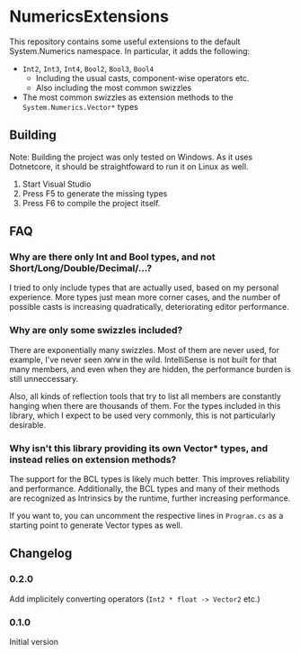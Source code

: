 NumericsExtensions
==================

This repository contains some useful extensions to the default System.Numerics namespace. In particular, it adds the following:

- `Int2`, `Int3`, `Int4`, `Bool2`, `Bool3`, `Bool4`
  - Including the usual casts, component-wise operators etc.
  - Also including the most common swizzles
- The most common swizzles as extension methods to the `System.Numerics.Vector*` types

Building
--------

Note: Building the project was only tested on Windows. As it uses Dotnetcore, it should be straightfoward to run it on Linux as well.

1. Start Visual Studio
2. Press F5 to generate the missing types
3. Press F6 to compile the project itself.

FAQ
---

### Why are there only Int and Bool types, and not Short/Long/Double/Decimal/...?

I tried to only include types that are actually used, based on my personal experience. More types just mean more corner cases, and the number of possible casts is increasing quadratically, deteriorating editor performance.

### Why are only some swizzles included?

There are exponentially many swizzles. Most of them are never used, for example, I've never seen `XWYW` in the wild. IntelliSense is not built for that many members, and even when they are hidden, the performance burden is still unneccessary. 

Also, all kinds of reflection tools that try to list all members are constantly hanging when there are thousands of them. For the types included in this library, which I expect to be used very commonly, this is not particularly desirable.

### Why isn't this library providing its own Vector* types, and instead relies on extension methods?

The support for the BCL types is likely much better. This improves reliability and performance. Additionally, the BCL types and many of their methods are recognized as Intrinsics by the runtime, further increasing performance.

If you want to, you can uncomment the respective lines in `Program.cs` as a starting point to generate Vector types as well.

Changelog
---------

### 0.2.0

Add implicitely converting operators (`Int2 * float -> Vector2` etc.)

### 0.1.0

Initial version
